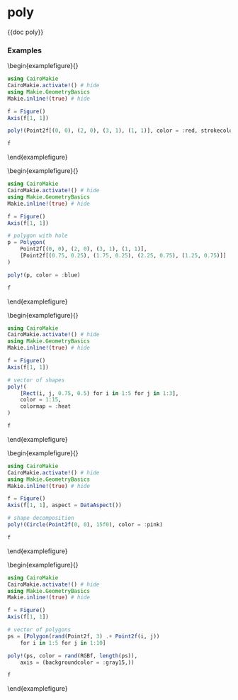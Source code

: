 # poly

{{doc poly}}

### Examples

\begin{examplefigure}{}
```julia
using CairoMakie
CairoMakie.activate!() # hide
using Makie.GeometryBasics
Makie.inline!(true) # hide

f = Figure()
Axis(f[1, 1])

poly!(Point2f[(0, 0), (2, 0), (3, 1), (1, 1)], color = :red, strokecolor = :black, strokewidth = 1)

f
```
\end{examplefigure}

\begin{examplefigure}{}
```julia
using CairoMakie
CairoMakie.activate!() # hide
using Makie.GeometryBasics
Makie.inline!(true) # hide

f = Figure()
Axis(f[1, 1])

# polygon with hole
p = Polygon(
    Point2f[(0, 0), (2, 0), (3, 1), (1, 1)],
    [Point2f[(0.75, 0.25), (1.75, 0.25), (2.25, 0.75), (1.25, 0.75)]]
)

poly!(p, color = :blue)

f
```
\end{examplefigure}

\begin{examplefigure}{}
```julia
using CairoMakie
CairoMakie.activate!() # hide
using Makie.GeometryBasics
Makie.inline!(true) # hide

f = Figure()
Axis(f[1, 1])

# vector of shapes
poly!(
    [Rect(i, j, 0.75, 0.5) for i in 1:5 for j in 1:3],
    color = 1:15,
    colormap = :heat
)

f
```
\end{examplefigure}

\begin{examplefigure}{}
```julia
using CairoMakie
CairoMakie.activate!() # hide
using Makie.GeometryBasics
Makie.inline!(true) # hide

f = Figure()
Axis(f[1, 1], aspect = DataAspect())

# shape decomposition
poly!(Circle(Point2f(0, 0), 15f0), color = :pink)

f
```
\end{examplefigure}

\begin{examplefigure}{}
```julia
using CairoMakie
CairoMakie.activate!() # hide
using Makie.GeometryBasics
Makie.inline!(true) # hide

f = Figure()
Axis(f[1, 1])

# vector of polygons
ps = [Polygon(rand(Point2f, 3) .+ Point2f(i, j))
    for i in 1:5 for j in 1:10]

poly!(ps, color = rand(RGBf, length(ps)),
    axis = (backgroundcolor = :gray15,))

f
```
\end{examplefigure}
